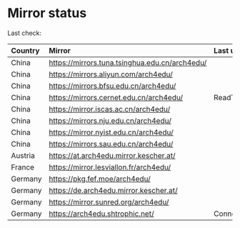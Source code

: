 <script src="./time.js"></script>
# Mirror status
Last check: <script type="text/javascript">localize(1759501356.70158);</script>

|Country|Mirror|Last update|
|:------|:-----|:----------|
|China|https://mirrors.tuna.tsinghua.edu.cn/arch4edu/|<script type="text/javascript">localize(1759474126);</script>|
|China|https://mirrors.aliyun.com/arch4edu/|<script type="text/javascript">localize(1759474126);</script>|
|China|https://mirrors.bfsu.edu.cn/arch4edu/|<script type="text/javascript">localize(1759474126);</script>|
|China|https://mirrors.cernet.edu.cn/arch4edu/|ReadTimeout|
|China|https://mirror.iscas.ac.cn/arch4edu/|<script type="text/javascript">localize(1759474126);</script>|
|China|https://mirrors.nju.edu.cn/arch4edu/|<script type="text/javascript">localize(1759430642);</script>|
|China|https://mirror.nyist.edu.cn/arch4edu/|<script type="text/javascript">localize(1759474126);</script>|
|China|https://mirrors.sau.edu.cn/arch4edu/|<script type="text/javascript">localize(1756795646);</script>|
|Austria|https://at.arch4edu.mirror.kescher.at/|<script type="text/javascript">localize(1759474126);</script>|
|France|https://mirror.lesviallon.fr/arch4edu/|<script type="text/javascript">localize(1756709288);</script>|
|Germany|https://pkg.fef.moe/arch4edu/|<script type="text/javascript">localize(1759474126);</script>|
|Germany|https://de.arch4edu.mirror.kescher.at/|<script type="text/javascript">localize(1759474126);</script>|
|Germany|https://mirror.sunred.org/arch4edu/|<script type="text/javascript">localize(1759474126);</script>|
|Germany|https://arch4edu.shtrophic.net/|ConnectionError|

<script src="./tablefilter/tablefilter.js"></script>
<script src="./table.js"></script>